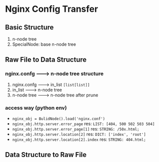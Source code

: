 # Nginx Config Transfer

## Basic Structure
1. n-node tree
2. SpecialNode: base n-node tree

## Raw File to Data Structure

### nginx.confg ---> n-node tree structure

1. nginx.confg ---> in_list `[list[list]]`
2. in_list ---> n-node tree
3. n-node tree ---> n-node tree after prune

### access way (python env)
* `nginx_obj = BulidNode().load('nginx.conf')`
* `nginx_obj.http.server.error_page` res: `LIST: [404, 500 502 503 504]`
* `nginx_obj.http.server.error_page[1]` res: `STRING: /50x.html;`
* `nginx_obj.http.server.location[2]` res: `DICT: ['index', 'root']`
* `nginx_obj.http.server.location[2].index` res: `STRING: 404.html;`

## Data Structure to Raw File